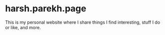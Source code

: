 # harsh.parekh.page

This is my personal website where I share things I find interesting,
stuff I do or like, and more.
